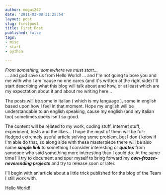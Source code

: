 ```yaml
---
author: mogui247
date: '2011-03-08 21:25:54'
layout: post
slug: firstpost
title: First Post
published: false
tags: 
- misc
- start
- python

---
```


*From something, somewhere we must start...*   
... and god save us from Hello World! ... and I'm not going to bore you and me
with who I am 'cause no one cares (and it's written at the right side) I'll
start describing what this blog will talk about and how, or at least which are
my expectation about it and about me writing here...

The posts will be some in italian ( which is my language ), some in english
based upon how I feel in that moment. Hope my english will be understandable
to an english speaking, cause my english (and my italian too) sometimes
<del>sucks</del> isn't so good.

The content will be related to my work, coding stuff, internet stuff,
experiment, tests and the likes... I hope the most of them will be full-
fledged extremely useful article solving some problem, but I don't know if I'm
able do that, so along side with these masterpiece there will be also some
***simple link*** to something I consider interesting or ***quotes*** from
someone who said something more interesting than I could do. At the same time
I'll try to document and spur myself to bring forward my ***own-frozen-
neverending projects*** and try to release soon or later.

I'll begin with an article about a little trick published for the blog of the
Team I still work with.

Hello World!

